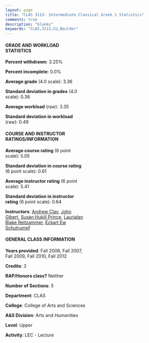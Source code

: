 ```yaml
---
layout: page
title: "CLAS 3113: Intermediate Classical Greek 1 Statistics"
comments: true
description: "blanks"
keywords: "CLAS,3113,CU,Boulder"
---
```

<head>
<script src="https://ajax.googleapis.com/ajax/libs/jquery/2.1.3/jquery.min.js"></script>
<script src="https://dl.dropboxusercontent.com/s/pc42nxpaw1ea4o9/highcharts.js?dl=0"></script>
<!-- <script src="../assets/js/highcharts.js"></script> -->
<style type="text/css">@font-face {
	font-family: "Bebas Neue";
	src: url(https://www.filehosting.org/file/details/544349/BebasNeue Regular.otf) format("opentype");
	}
	h1.Bebas { 
		font-family: "Bebas Neue", Verdana, Tahoma;
	}
</style>
</head>
<body>
	<div id="container" style="float: right; width: 45%; height: 88%; margin-left: 2.5%; margin-right: 2.5%;"></div>
	<script language="JavaScript">
		$(document).ready(function() {
		var chart = {type: 'column'};
		var title = {text: 'Grade Distribution'};
		var xAxis = {categories: ['A','B','C','D','F'],crosshair: true};
		var yAxis = {min: 0,title: {text: 'Percentage'}};
		var tooltip = {headerFormat: '<center><b><span style="font-size:20px">{point.key}</span></b></center>',
		               pointFormat: '<td style="padding:0"><b>{point.y:.1f}%</b></td>',
		               footerFormat: '</table>',shared: true,useHTML: true};
		var plotOptions = {column: {pointPadding: 0.0,borderWidth: 0}};  
		var credits = {enabled: false};var series= [{name: 'Percent',data: [54.21,34.92,8.87,0.0,2.0,]}];
		var json = {};
		json.chart = chart;
		json.title = title;
		json.tooltip = tooltip;
		json.xAxis = xAxis;
		json.yAxis = yAxis;  
		json.series = series;
		json.plotOptions = plotOptions;  
		json.credits = credits;
		$('#container').highcharts(json);
	});
	</script>
</body>
			   
#### GRADE AND WORKLOAD STATISTICS

**Percent withdrawn**: 3.25%

**Percent incomplete**: 0.0%

**Average grade** (4.0 scale): 3.36

**Standard deviation in grades** (4.0 scale): 0.36

**Average workload** (raw): 3.35

**Standard deviation in workload** (raw): 0.49

#### COURSE AND INSTRUCTOR RATINGS/INFORMATION

**Average course rating** (6 point scale): 5.05

**Standard deviation in course rating** (6 point scale): 0.61

**Average instructor rating** (6 point scale): 5.41

**Standard deviation in instructor rating** (6 point scale): 0.64

**Instructors**: <a href='../../instructors/Andrew_Clay'>Andrew Clay</a>, <a href='../../instructors/John_Gibert'>John Gibert</a>, <a href='../../instructors/Susan_Hukill_Prince'>Susan Hukill Prince</a>, <a href='../../instructors/Laurialan_Blake_Reitzammer'>Laurialan Blake Reitzammer</a>, <a href='../../instructors/Eckart_Ew_Schutrumpf'>Eckart Ew Schutrumpf</a>

#### GENERAL CLASS INFORMATION

**Years provided**: Fall 2006, Fall 2007, Fall 2009, Fall 2010, Fall 2012

**Credits**: 3

**RAP/Honors class?** Neither

**Number of Sections**: 5

**Department**: CLAS

**College**: College of Arts and Sciences

**A&S Division**: Arts and Humanities

**Level**: Upper

**Activity**: LEC - Lecture
